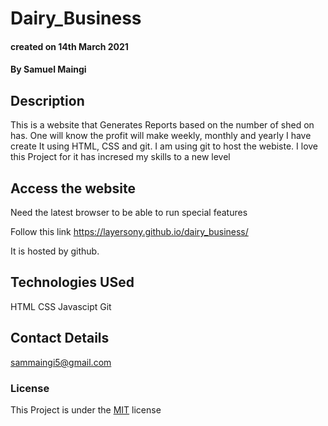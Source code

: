 # Dairy_Business

#### created on 14th March 2021
#### By Samuel Maingi

## Description 
This is a website that Generates Reports based on the number of shed on has. One will know the profit will make weekly, monthly and yearly I have create It using HTML, CSS and git.
I am using git to host the webiste. I love this Project for it has incresed my skills to a new level

## Access the website
Need the latest browser to be able to run special features

Follow this link https://layersony.github.io/dairy_business/

It is hosted by github.


## Technologies USed
HTML
CSS
Javascipt
Git

## Contact Details
sammaingi5@gmail.com

### License
This Project is under the [MIT](LICENCE) license